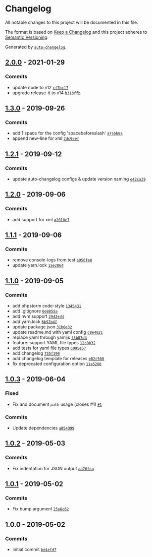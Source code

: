 # Changelog

All notable changes to this project will be documented in this file.

The format is based on [Keep a Changelog](https://keepachangelog.com/en/1.0.0/)
and this project adheres to [Semantic Versioning](https://semver.org/spec/v2.0.0.html).

Generated by [`auto-changelog`](https://github.com/CookPete/auto-changelog).

## [2.0.0](https://github.com/semabit/release-it-bumper/compare/1.3.0...2.0.0) - 2021-01-29

### Commits

- update node to v12 [`cf7bc17`](https://github.com/semabit/release-it-bumper/commit/cf7bc1771d620baa711062508db7607bf4befb04)
- upgrade release-it to v14 [`b31bffb`](https://github.com/semabit/release-it-bumper/commit/b31bffb0e0eaaeaade6bbfce7903bf8c67b0bf9f)

## [1.3.0](https://github.com/semabit/release-it-bumper/compare/1.2.1...1.3.0) - 2019-09-26

### Commits

- add 1 space for the config 'spacebeforeslash' [`a7abb8a`](https://github.com/semabit/release-it-bumper/commit/a7abb8a8b31837dfc3b9899041c0c5853d591cee)
- append new-line for xml [`2dc9eef`](https://github.com/semabit/release-it-bumper/commit/2dc9eef76bd806a036abfc9991bd021a1a2e603c)

## [1.2.1](https://github.com/semabit/release-it-bumper/compare/1.2.0...1.2.1) - 2019-09-12

### Commits

- update auto-changelog configs & update version naming [`e42ca39`](https://github.com/semabit/release-it-bumper/commit/e42ca399674c9c59d1d0759ced7e3b46e13b763e)

## [1.2.0](https://github.com/semabit/release-it-bumper/compare/1.1.1...1.2.0) - 2019-09-06

### Commits

- add support for xml [`a2018c7`](https://github.com/semabit/release-it-bumper/commit/a2018c7d6466dffe076a6d924ae8a964f2b38505)

## [1.1.1](https://github.com/semabit/release-it-bumper/compare/1.1.0...1.1.1) - 2019-09-06

### Commits

- remove console-logs from test [`e956fe8`](https://github.com/semabit/release-it-bumper/commit/e956fe8626f31952040b4123a0aa79262831e472)
- update yarn.lock [`1ae2864`](https://github.com/semabit/release-it-bumper/commit/1ae28642d53e843a597a203e15cf36cd05be135a)

## [1.1.0](https://github.com/semabit/release-it-bumper/compare/1.0.3...1.1.0) - 2019-09-05

### Commits

- add phpstorm code-style [`1345431`](https://github.com/semabit/release-it-bumper/commit/1345431ff53beb4d343034d4ede0043ce1790c7e)
- add .gitignore [`0e8855a`](https://github.com/semabit/release-it-bumper/commit/0e8855a6fa36aa954144c615648ad9a1a9a423b1)
- add nvm support [`2942ed4`](https://github.com/semabit/release-it-bumper/commit/2942ed44eab1f757baff731e348f75eb068fa289)
- add yarn.lock [`6b92b4f`](https://github.com/semabit/release-it-bumper/commit/6b92b4f7c0c8f695d9eca9575cc7a87867a1e3ae)
- update package.json [`31b8e32`](https://github.com/semabit/release-it-bumper/commit/31b8e32961197a3a0503428ba8ccee5a3963d032)
- update readme.md with yaml config [`c8e4021`](https://github.com/semabit/release-it-bumper/commit/c8e4021adf28614612afd4f03d68060a46ff3707)
- replace yaml through yamljs [`f5b07d4`](https://github.com/semabit/release-it-bumper/commit/f5b07d408b7ec9f4e72ded6819a9e819d104f982)
- feature: support YAML file types [`12c8032`](https://github.com/semabit/release-it-bumper/commit/12c80329628ab0d7c04e82f754ef32dfd3b652f8)
- add tests for yaml file types [`6095e57`](https://github.com/semabit/release-it-bumper/commit/6095e57e2966b16314cd9e821189fb20e67a9400)
- add changelog [`755f190`](https://github.com/semabit/release-it-bumper/commit/755f190297aac4519bc23a898b205f81627f7082)
- add changelog template for releases [`e82c500`](https://github.com/semabit/release-it-bumper/commit/e82c5009713ed3a286b4978d6a1e2ca16d843f25)
- fix deprecated configuration option [`11a5288`](https://github.com/semabit/release-it-bumper/commit/11a5288fae33f29ecb3b38a33d99b61fa8205603)

## [1.0.3](https://github.com/semabit/release-it-bumper/compare/1.0.2...1.0.3) - 2019-06-04

### Fixed

- Fix and document `path` usage (closes #1) [`#1`](https://github.com/semabit/release-it-bumper/issues/1)

### Commits

- Update dependencies [`a054099`](https://github.com/semabit/release-it-bumper/commit/a0540995c97b831603fb9fa3c061e0fca866c415)

## [1.0.2](https://github.com/semabit/release-it-bumper/compare/1.0.1...1.0.2) - 2019-05-03

### Commits

- Fix indentation for JSON output [`aa76fca`](https://github.com/semabit/release-it-bumper/commit/aa76fca31b44a1f5302b0d5c02dfd91346ef01c6)

## [1.0.1](https://github.com/semabit/release-it-bumper/compare/1.0.0...1.0.1) - 2019-05-02

### Commits

- Fix bump argument [`25e6c62`](https://github.com/semabit/release-it-bumper/commit/25e6c6276e7ea97f4f0cf443a826527b277b70f2)

## 1.0.0 - 2019-05-02

### Commits

- Initial commit [`bd4efd7`](https://github.com/semabit/release-it-bumper/commit/bd4efd72a9ba7bf566e212d8e75b2ade3b92c3dc)
